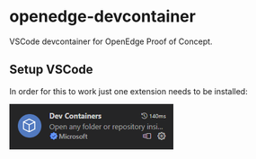 # openedge-devcontainer
VSCode devcontainer for OpenEdge Proof of Concept.

## Setup VSCode
In order for this to work just one extension needs to be installed:

![devcontainers extension](./images/extension.png)
